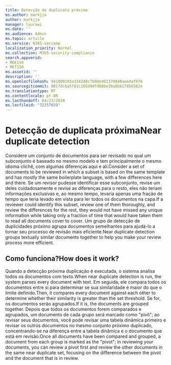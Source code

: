 ```yaml
---
title: Detecção de duplicata próxima
ms.author: markjjo
author: markjjo
manager: laurawi
ms.date: ''
ms.audience: Admin
ms.topic: article
ms.service: O365-seccomp
localization_priority: Normal
ms.collection: M365-security-compliance
search.appverid:
- MOE150
- MET150
ms.assetid: ''
description: ''
ms.openlocfilehash: 941809193a3342d8c7b9de991370848aee4af070
ms.sourcegitcommit: 0017dc6a5f81c165d9dfd88be39a6bb17856582e
ms.translationtype: MT
ms.contentlocale: pt-BR
ms.lasthandoff: 04/23/2019
ms.locfileid: "32257659"
---
```

# <a name="near-duplicate-detection"></a><span data-ttu-id="88524-102">Detecção de duplicata próxima</span><span class="sxs-lookup"><span data-stu-id="88524-102">Near duplicate detection</span></span>

<span data-ttu-id="88524-103">Considere um conjunto de documentos para ser revisado no qual um subconjunto é baseado no mesmo modelo e tem principalmente o mesmo idioma clichê, com algumas diferenças aqui e ali.</span><span class="sxs-lookup"><span data-stu-id="88524-103">Consider a set of documents to be reviewed in which a subset is based on the same template and has mostly the same boilerplate language, with a few differences here and there.</span></span> <span data-ttu-id="88524-104">Se um revisor pudesse identificar esse subconjunto, revise um deles cuidadosamente e revise as diferenças para o resto, eles não teriam informações exclusivas e, ao mesmo tempo, levaria apenas uma fração de tempo que teria levado em vista para ler todos os documentos na capa.</span><span class="sxs-lookup"><span data-stu-id="88524-104">If a reviewer could identify this subset, review one of them thoroughly, and review the differences for the rest, they would not have missed any unique information while taking only a fraction of time that would have taken them to read all documents cover to cover.</span></span> <span data-ttu-id="88524-105">Um grupo de detecção de duplicidades próximo agrupa documentos semelhantes para ajudá-lo a tornar seu processo de revisão mais eficiente.</span><span class="sxs-lookup"><span data-stu-id="88524-105">Near duplicate detection groups textually similar documents together to help you make your review process more efficient.</span></span>

## <a name="how-does-it-work"></a><span data-ttu-id="88524-106">Como funciona?</span><span class="sxs-lookup"><span data-stu-id="88524-106">How does it work?</span></span>

<span data-ttu-id="88524-107">Quando a detecção próxima duplicação é executada, o sistema analisa todos os documentos com texto.</span><span class="sxs-lookup"><span data-stu-id="88524-107">When near duplicate detection is run, the system parses every document with text.</span></span> <span data-ttu-id="88524-108">Em seguida, ele compara todos os documentos entre si para determinar se sua similaridade é maior do que o limite definido.</span><span class="sxs-lookup"><span data-stu-id="88524-108">Then, it compares every document against each other to determine whether their similarity is greater than the set threshold.</span></span> <span data-ttu-id="88524-109">Se for, os documentos serão agrupados.</span><span class="sxs-lookup"><span data-stu-id="88524-109">If it is, the documents are grouped together.</span></span> <span data-ttu-id="88524-110">Depois que todos os documentos forem comparados e agrupados, um documento de cada grupo será marcado como "pivô"; ao revisar seus documentos, você pode revisar uma tabela dinâmica primeiro e revisar os outros documentos no mesmo conjunto próximo duplicado, concentrando-se na diferença entre a tabela dinâmica e o documento que está em revisão.</span><span class="sxs-lookup"><span data-stu-id="88524-110">Once all documents have been compared and grouped, a document from each group is marked as the "pivot"; in reviewing your documents, you can review a pivot first and review the other documents in the same near duplicate set, focusing on the difference between the pivot and the document that is in review.</span></span>